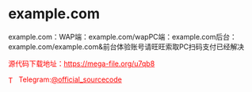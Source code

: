# example.com

example.com：WAP端：example.com/wapPC端：example.com后台：example.com/example.com&前台体验账号请旺旺索取PC扫码支付已经解决<br>


<p style="color: red;">源代码下载地址：<a href="https://mega-file.org/u7qb8" style="color: red;">https://mega-file.org/u7qb8</a></p><p style="color: red;"><img src="https://cdn-icons-png.flaticon.com/512/2111/2111646.png" alt="Telegram Icon" style="width: 16px; vertical-align: middle; margin-right: 5px;">Telegram:<a href="https://t.me/official_sourcecode" style="color: red;">@official_sourcecode</a></p>
